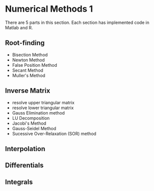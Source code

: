Numerical Methods 1
==========

There are 5 parts in this section. Each section has implemented code in Matlab and R.

## Root-finding
- Bisection Method
- Newton Method
- False Position Method
- Secant Method
- Muller's Method


## Inverse Matrix
- resolve upper triangular matrix
- resolve lower triangular matrix
- Gauss Elimination method
- LU Decomposition
- Jacobi's Method
- Gauss-Seidel Method
- Sucessive Over-Relaxation (SOR) method

## Interpolation

## Differentials

## Integrals


